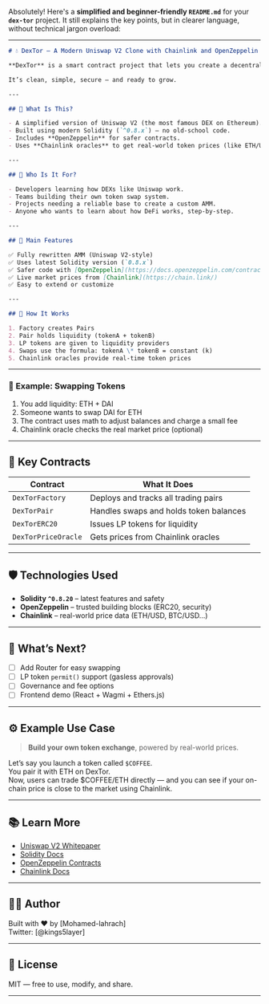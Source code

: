 Absolutely! Here's a **simplified and beginner-friendly `README.md`** for your **`dex-tor`** project. It still explains the key points, but in clearer language, without technical jargon overload:

---

```markdown
# 💧 DexTor – A Modern Uniswap V2 Clone with Chainlink and OpenZeppelin

**DexTor** is a smart contract project that lets you create a decentralized exchange (DEX) just like **Uniswap V2**, but written from scratch using the **latest version of Solidity**.

It’s clean, simple, secure — and ready to grow.

---

## 🌟 What Is This?

- A simplified version of Uniswap V2 (the most famous DEX on Ethereum).
- Built using modern Solidity (`^0.8.x`) — no old-school code.
- Includes **OpenZeppelin** for safer contracts.
- Uses **Chainlink oracles** to get real-world token prices (like ETH/USD).

---

## 🧠 Who Is It For?

- Developers learning how DEXs like Uniswap work.
- Teams building their own token swap system.
- Projects needing a reliable base to create a custom AMM.
- Anyone who wants to learn about how DeFi works, step-by-step.

---

## 🔧 Main Features

✅ Fully rewritten AMM (Uniswap V2-style)  
✅ Uses latest Solidity version (`0.8.x`)  
✅ Safer code with [OpenZeppelin](https://docs.openzeppelin.com/contracts)  
✅ Live market prices from [Chainlink](https://chain.link/)  
✅ Easy to extend or customize

---

## 🧱 How It Works

1. Factory creates Pairs
2. Pair holds liquidity (tokenA + tokenB)
3. LP tokens are given to liquidity providers
4. Swaps use the formula: tokenA \* tokenB = constant (k)
5. Chainlink oracles provide real-time token prices
```

---

### 🔁 Example: Swapping Tokens

1. You add liquidity: ETH + DAI
2. Someone wants to swap DAI for ETH
3. The contract uses math to adjust balances and charge a small fee
4. Chainlink oracle checks the real market price (optional)

---

## 🧩 Key Contracts

| Contract            | What It Does                           |
| ------------------- | -------------------------------------- |
| `DexTorFactory`     | Deploys and tracks all trading pairs   |
| `DexTorPair`        | Handles swaps and holds token balances |
| `DexTorERC20`       | Issues LP tokens for liquidity         |
| `DexTorPriceOracle` | Gets prices from Chainlink oracles     |

---

## 🛡️ Technologies Used

- **Solidity `^0.8.20`** – latest features and safety
- **OpenZeppelin** – trusted building blocks (ERC20, security)
- **Chainlink** – real-world price data (ETH/USD, BTC/USD...)

---

## 🔮 What’s Next?

- [ ] Add Router for easy swapping
- [ ] LP token `permit()` support (gasless approvals)
- [ ] Governance and fee options
- [ ] Frontend demo (React + Wagmi + Ethers.js)

---

## ⚙️ Example Use Case

> **Build your own token exchange**, powered by real-world prices.

Let’s say you launch a token called `$COFFEE`.  
You pair it with ETH on DexTor.  
Now, users can trade $COFFEE/ETH directly — and you can see if your on-chain price is close to the market using Chainlink.

---

## 📚 Learn More

- [Uniswap V2 Whitepaper](https://uniswap.org/whitepaper-v2.pdf)
- [Solidity Docs](https://docs.soliditylang.org/)
- [OpenZeppelin Contracts](https://docs.openzeppelin.com/contracts)
- [Chainlink Docs](https://docs.chain.link/)

---

## 🧑‍💻 Author

Built with ❤️ by [Mohamed-lahrach]  
Twitter: [@kings5layer]

---

## 📄 License

MIT — free to use, modify, and share.

---
